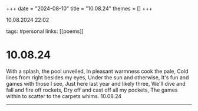 +++
date = "2024-08-10"
title = "10.08.24"
themes = []
+++

10.08.2024 22:02

tags: #personal
links: [[poems]]

# 10.08.24

With a splash, the pool unveiled,
In pleasant warmness cook the pale,
Cold lines from right besides my eyes,
Under the sun and otherwise,
It's fun and games with those I see,
Just here last year and likely three,
We'll dive and fall and fire off rockets,
Dry off and cast off all my pockets,
The games within to scatter to the carpets whims.
10.08.24

---


